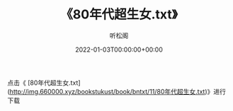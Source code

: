 ﻿---
title:  《80年代超生女.txt》
date:   2022-01-03T00:00:00+00:00
author: 听松阁
layout: post
permalink: /80年代超生女/
categories: 小说
tags: [小说]
---

点击《 [80年代超生女.txt](<a href="http://img.660000.xyz/bookstukust/book/bntxt/11/80" target=_blank>http://img.660000.xyz/bookstukust/book/bntxt/11/80年代超生女.txt)》进行下载